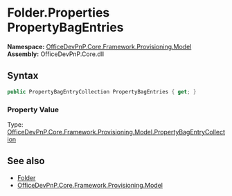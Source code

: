 # Folder.Properties PropertyBagEntries
  

**Namespace:** [OfficeDevPnP.Core.Framework.Provisioning.Model](OfficeDevPnP.Core.Framework.Provisioning.Model.md)  
**Assembly:** OfficeDevPnP.Core.dll  
## Syntax
```C#
public PropertyBagEntryCollection PropertyBagEntries { get; }
```

### Property Value
Type: [OfficeDevPnP.Core.Framework.Provisioning.Model.PropertyBagEntryCollection](OfficeDevPnP.Core.Framework.Provisioning.Model.PropertyBagEntryCollection.md)  

## See also
- [Folder](OfficeDevPnP.Core.Framework.Provisioning.Model.Folder.md) 
- [OfficeDevPnP.Core.Framework.Provisioning.Model](OfficeDevPnP.Core.Framework.Provisioning.Model.md) 
